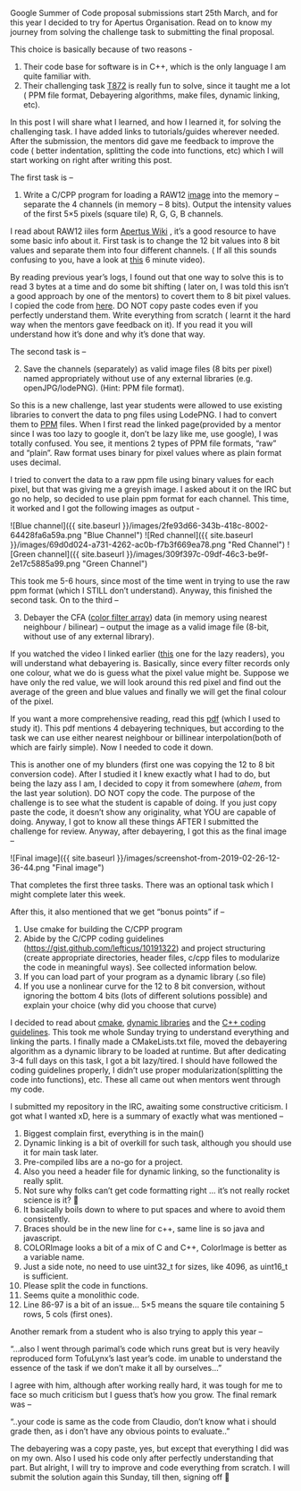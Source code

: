 Google Summer of Code proposal submissions start 25th March, and for this year I decided to try for Apertus Organisation. Read on to know my journey from solving the challenge task to submitting the final proposal.

This choice is basically because of two reasons - 

1. Their code base for software is in C++, which is the only language I am quite familiar with.
2. Their challenging task [T872](https://lab.apertus.org/T872) is really fun to solve, since it taught me a lot ( PPM file format, Debayering algorithms, make files, dynamic linking, etc).

In this post I will share what I learned, and how I learned it, for solving the challenging task. I have added links to tutorials/guides wherever needed.
After the submission, the mentors did gave me feedback to improve the code ( better indentation, splitting the code into functions, etc) which I will start working on right after writing this post.

The first task is –

1. Write a C/CPP program for loading a RAW12 [image](https://gist.github.com/lefticus/10191322) into the memory – separate the 4 channels (in memory – 8 bits). Output the intensity values of the first 5×5 pixels (square tile) R, G, G, B channels.

I read about RAW12 iiles form [Apertus Wiki](https://wiki.apertus.org/index.php/RAW12) , it’s a good resource to have some basic info about it. First task is to change the 12 bit values into 8 bit values and separate them into four different channels. ( If all this sounds confusing to you, have a look at [this](https://www.youtube.com/watch?v=LWxu4rkZBLw) 6 minute video).

By reading previous year’s logs, I found out that one way to solve this is to read 3 bytes at a time and do some bit shifting ( later on, I was told this isn’t a good approach by one of the mentors) to covert them to 8 bit pixel values. I copied the code from [here](https://github.com/TofuLynx/apertus-CppChallenge/blob/master/Code/RAWtoPNG.cpp).  DO NOT copy paste codes even if you perfectly understand them. Write everything from scratch ( learnt it the hard way when the mentors gave feedback on it). If you read it you will understand how it’s done and why it’s done that way.

The second task is –

2. Save the channels (separately) as valid image files (8 bits per pixel) named appropriately without use of any external libraries (e.g. openJPG/lodePNG). (Hint: PPM file format).

So this is a new challenge, last year students were allowed to use existing libraries to convert the data to png files using LodePNG. I had to convert them to [PPM](http://netpbm.sourceforge.net/doc/ppm.html) files. When I first read the linked page(provided by a mentor since I was too lazy to google it, don’t be lazy like me, use google), I was totally confused. You see, it mentions 2 types of PPM file formats, “raw” and “plain”. Raw format uses binary for pixel values where as plain format uses decimal.

I tried to convert the data to a raw ppm file using binary values for each pixel, but that was giving me a greyish image. I asked about it on the IRC but go no help, so decided to use plain ppm format for each channel. This time, it worked and I got the following images as output -

![Blue channel]({{ site.baseurl }}/images/2fe93d66-343b-418c-8002-64428fa6a59a.png "Blue Channel")
![Red channel]({{ site.baseurl }}/images/69d0d024-a731-4262-ac0b-f7b3f669ea78.png "Red Channel")
![Green channel]({{ site.baseurl }}/images/309f397c-09df-46c3-be9f-2e17c5885a99.png "Green Channel")

This took me 5-6 hours, since most of the time went in trying to use the raw ppm format (which I STILL don’t understand). Anyway, this finished the second task. On to the third –

3. Debayer the CFA ([color filter array](https://en.wikipedia.org/wiki/Color_filter_array)) data (in memory using nearest neighbour / bilinear) – output the image as a valid image file (8-bit, without use of any external library).

If you watched the video I linked earlier ([this](https://www.youtube.com/watch?v=LWxu4rkZBLw) one for the lazy readers), you will understand what debayering is. Basically, since every filter records only one colour, what we do is guess what the pixel value might be. Suppose we have only the red value, we will look around this red pixel and find out the average of the green and blue values and finally we will get the final colour of the pixel.

If you want a more comprehensive reading, read this [pdf](http://www.stark-labs.com/craig/articles/assets/Debayering_API.pdf) (which I used to study it). This pdf mentions 4 debayering techniques, but according to the task we can use either nearest neighbour or billinear interpolation(both of which are fairly simple). Now I needed to code it down.

This is another one of my blunders (first one was copying the 12 to 8 bit conversion code). After I studied it I knew exactly what I had to do, but being the lazy ass I am, I decided to copy it from somewhere (*ahem*, from the last year solution). DO NOT copy the code. The purpose of the challenge is to see what the student is capable of doing. If you just copy paste the code, it doesn’t show any originality, what YOU are capable of doing. Anyway, I got to know all these  things AFTER I submitted the challenge for review. Anyway, after debayering, I got this as the final image –

![Final image]({{ site.baseurl }}/images/screenshot-from-2019-02-26-12-36-44.png "Final image")

That completes the first three tasks. There was an optional task which I might complete later this week.

After this, it also mentioned that we get “bonus points” if –

1. Use cmake for building the C/CPP program
2. Abide by the C/CPP coding guidelines (https://gist.github.com/lefticus/10191322) and project structuring (create appropriate directories, header files, c/cpp files to modularize the code in meaningful ways). See collected information below.
3. If you can load part of your program as a dynamic library (.so file)
4. If you use a nonlinear curve for the 12 to 8 bit conversion, without ignoring the bottom 4 bits (lots of different solutions possible) and explain your choice (why did you choose that curve)

I decided to read about [cmake](https://cmake.org/cmake-tutorial/), [dynamic libraries](https://www.geeksforgeeks.org/working-with-shared-libraries-set-2/) and the [C++ coding guidelines](https://gist.github.com/lefticus/10191322).  This took me whole Sunday trying to understand everything and linking the parts. I finally made a CMakeLists.txt file, moved the debayering algorithm as a dynamic library to be loaded at runtime. But after dedicating 3-4 full days on this task, I got a bit lazy/tired. I should have followed the coding guidelines properly, I didn’t use proper modularization(splitting the code into functions), etc. These all came out when mentors went through my code.

I submitted my repository in the IRC, awaiting some constructive criticism. I got what I wanted xD, here is a summary of exactly what was mentioned –

1. Biggest complain first, everything is in the main()
2. Dynamic linking is a bit of overkill for such task, although you should use it for main task later.
3. Pre-compiled libs are a no-go for a project.
4. Also you need a header file for dynamic linking, so the functionality is really split.
5. Not sure why folks can’t get code formatting right … it’s not really rocket science is it? 🙂
6. It basically boils down to where to put spaces and where to avoid them consistently.
7. Braces should be in the new line for c++, same line is so java and javascript.
8. COLORImage looks a bit of a mix of C and C++, ColorImage is better as a variable name.
9. Just a side note, no need to use uint32_t for sizes, like 4096, as uint16_t is sufficient.
10. Please split the code in functions.
11. Seems quite a monolithic code.
12. Line 86-97 is a bit of an issue… 5×5 means the square tile containing 5 rows, 5 cols (first ones).

Another remark from a student who is also trying to apply this year –

“…also I went through parimal’s code which runs great but is very heavily reproduced form TofuLynx’s last year’s code. im unable to understand the essence of the task if we don’t make it all by ourselves…”

I agree with him, although after working really hard, it was tough for me to face so much criticism but I guess that’s how you grow. The final remark was –

“..your code is same as the code from Claudio, don’t know what i should grade then, as i don’t have any obvious points to evaluate..”

The debayering was a copy paste, yes, but except that everything I did was on my own. Also I used his code only after perfectly understanding that part. But alright, I will try to improve and code everything from scratch. I will submit the solution again this Sunday, till then, signing off 🙂